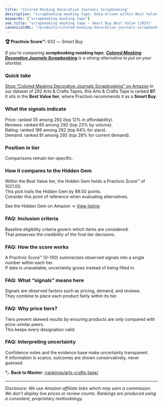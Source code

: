 ```yaml
---
title: "Colored Masking Decorative Journals Scrapbooking"
description: "scrapbooking masking tape: Data-driven within Best Value ranking using the Practivio Score™. Positioned by quality, value, demand, findability, momentum."
keywords: ["scrapbooking masking tape"]
seo_title: "scrapbooking masking tape — Smart Buy Best Value (2025)"
canonicalURL: "/products/colored-masking-decorative-journals-scrapbooking-B094QSDP85/"
---
```


**🏆 Practivio Score™:** 932 — _Smart Buy_


*If you're comparing **scrapbooking masking tape**, **[Colored Masking Decorative Journals Scrapbooking](https://www.amazon.com/dp/B094QSDP85?tag=practivio-20)** is a strong alternative to put on your shortlist.*
### Quick take
[Shop “Colored Masking Decorative Journals Scrapbooking” on Amazon](https://www.amazon.com/dp/B094QSDP85?tag=practivio-20)
In our dataset of 292 Arts & Crafts Tapes, this Arts & Crafts Tape is ranked **97**.  
It sits in the **Best Value tier**, where Practivio recommends it as a **Smart Buy**.

### What the signals indicate
Price: ranked 35 among 292 (top 12% in affordability).  
Reviews: ranked 65 among 292 (top 23% by volume).  
Rating: ranked 186 among 292 (top 64% for stars).  
Demand: ranked 81 among 292 (top 28% for current demand).

### Position in tier
Comparisons remain tier-specific.

### How it compares to the Hidden Gem
Within the Best Value tier, the Hidden Gem holds a Practivio Score™ of 1021.00.  
This pick trails the Hidden Gem by 89.00 points.  
Consider this point of reference when evaluating alternatives.  

See the Hidden Gem on Amazon → [View listing](https://www.amazon.com/dp/B0035LXTYU?tag=practivio-20)

### FAQ: Inclusion criteria
Baseline eligibility criteria govern which items are considered.  
That preserves the credibility of the final tier decisions.

### FAQ: How the score works
A Practivio Score™ (0–100) summarizes observed signals into a single number within each tier.  
If data is unavailable, uncertainty grows instead of being filled in.

### FAQ: What “signals” means here
Signals are observed factors such as pricing, demand, and reviews.  
They combine to place each product fairly within its tier.

### FAQ: Why price tiers?
Tiers prevent skewed results by ensuring products are only compared with price-similar peers.  
This keeps every designation valid.

### FAQ: Interpreting uncertainty
Confidence notes and the evidence base make uncertainty transparent.  
If information is scarce, outcomes are shown conservatively, never guessed.


🏷️ **Back to Master:** [/rankings/arts-crafts-tape/](/rankings/arts-crafts-tape/)

---
_Disclosure: We use Amazon affiliate links which may earn a commission. We don’t display live prices or review counts. Rankings are produced using a consistent, proprietary methodology._
